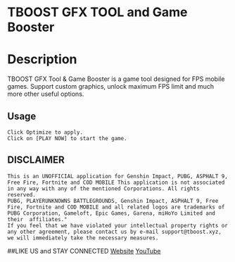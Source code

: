 # TBOOST GFX TOOL and Game Booster
# Description

TBOOST  GFX Tool & Game Booster is a game tool designed for FPS mobile games. Support custom graphics, unlock maximum FPS limit and much more other useful options.

## Usage

```
Click Optimize to apply.
Click on [PLAY NOW] to start the game.
```

## DISCLAIMER
```
This is an UNOFFICIAL application for Genshin Impact, PUBG, ASPHALT 9, Free Fire, Fortnite and COD MOBILE This application is not associated in any way with any of the mentioned Corporations. All rights reserved.
PUBG, PLAYERUNKNOWNS BATTLEGROUNDS, Genshin Impact, ASPHALT 9, Free Fire, Fortnite and COD MOBILE and all related logos are trademarks of PUBG Corporation, Gameloft, Epic Games, Garena, miHoYo Limited and their  affiliates."
If you feel that we have violated your intellectual property rights or any other agreement, please contact us by e-mail support@tboost.xyz, we will immediately take the necessary measures.
```

##LIKE US and STAY CONNECTED
[Website](https://www.tboost.xyz)
[YouTube](https://www.youtube.com/channel/UCW316YA08yLLJUGeA3vN0mw/)
